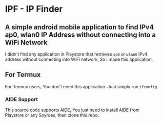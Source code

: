 # IPF - IP Finder

## A simple android mobile application to find IPv4 ap0, wlan0 IP Address without connecting into a WiFi Network

I didn't find any application in Playstore that retrieves `ap0` or `wlan0` IPv4 address without connecting into WiFi network, So i made this application.

## For Termux
For Termux users, You don't need this application.
Just simply run
`ifconfig`

### AIDE Support
This source code supports AIDE, You just need to install AIDE from Playstore or any Soyrces, then clone this repo.

